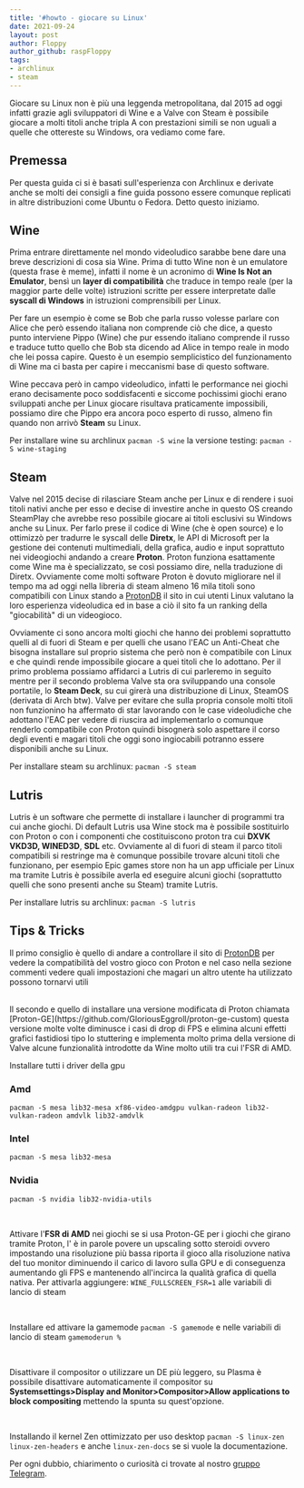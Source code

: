 ```yaml
---
title: '#howto - giocare su Linux' 
date: 2021-09-24 
layout: post 
author: Floppy	
author_github: raspFloppy
tags: 
- archlinux 
- steam
---
```


Giocare su Linux non è più una leggenda metropolitana, dal 2015 ad oggi infatti grazie agli sviluppatori di Wine e a Valve con Steam è possibile giocare a molti titoli anche tripla A con prestazioni simili se non uguali a quelle che ottereste su Windows, ora vediamo come fare.


## Premessa
Per questa guida ci si è basati sull'esperienza con Archlinux e derivate anche se molti dei consigli a fine guida possono essere comunque replicati in altre distribuzioni come Ubuntu o Fedora.
Detto questo iniziamo.

## Wine 
Prima entrare direttamente nel mondo videoludico sarabbe bene dare una breve descrizioni di cosa sia Wine.
Prima di tutto Wine non è un emulatore (questa frase è meme), infatti il nome è un acronimo di **Wine Is Not an Emulator**, bensì un **layer di compatibilità** che traduce in tempo reale (per la maggior parte delle volte) istruzioni scritte per essere interpretate dalle **syscall di Windows** in istruzioni comprensibili per Linux. 

Per fare un esempio è come se Bob che parla russo volesse parlare con Alice che però essendo italiana non comprende ciò che dice, a questo punto interviene Pippo (Wine) che pur essendo italiano comprende il russo e traduce tutto quello che Bob sta dicendo ad Alice in tempo reale in modo che lei possa capire.
Questo è un esempio semplicistico del funzionamento di Wine ma ci basta per capire i meccanismi base di questo software.

Wine peccava però in campo videoludico, infatti le performance nei giochi erano decisamente poco soddisfacenti e siccome pochissimi giochi erano sviluppati anche per Linux giocare risultava praticamente impossibili, possiamo dire che Pippo era ancora poco esperto di russo, almeno fin quando non arrivò **Steam** su Linux.

Per installare wine su archlinux
`pacman -S wine`
la versione testing:
`pacman -S wine-staging`
 

## Steam
Valve nel 2015 decise di rilasciare Steam anche per Linux e di rendere i suoi titoli nativi anche per esso e decise di investire anche in questo OS creando SteamPlay che avrebbe reso possibile giocare ai titoli esclusivi su Windows anche su Linux.
Per farlo prese il codice di Wine (che è open source) e lo ottimizzò per tradurre le syscall delle **Diretx**, le API di Microsoft per la gestione dei contenuti multimediali, della grafica, audio e input soprattuto nei videogiochi andando a creare **Proton**.
Proton funziona esattamente come Wine ma è specializzato, se così possiamo dire, nella traduzione di Diretx.
Ovviamente come molti software Proton è dovuto migliorare nel il tempo ma ad oggi nella libreria di steam almeno 16 mila titoli sono compatibili con Linux stando a [ProtonDB](https://www.protondb.com/) il sito in cui utenti Linux valutano la loro esperienza videoludica ed in base a ciò il sito fa un ranking della "giocabilità" di un videogioco.

Ovviamente ci sono ancora molti giochi che hanno dei problemi soprattutto quelli al di fuori di Steam e per quelli che usano l'EAC un Anti-Cheat che bisogna installare sul proprio sistema che però non è compatibile con Linux e che quindi rende impossibile giocare a quei titoli che lo adottano.
Per il primo problema possiamo affidarci a Lutris di cui parleremo in seguito mentre per il secondo problema Valve sta ora sviluppando una console portatile, lo **Steam Deck**, su cui girerà una distribuzione di Linux, SteamOS (derivata di Arch btw).
Valve per evitare che sulla propria console molti titoli non funzionino ha affermato di star lavorando con le case videoludiche che adottano l'EAC per vedere di riuscira ad implementarlo o comunque renderlo compatibile con Proton quindi bisognerà solo aspettare il corso degli eventi e magari titoli che oggi sono ingiocabili potranno essere disponibili anche su Linux.

Per installare steam su archlinux:
`pacman -S steam`


## Lutris

Lutris è un software che permette di installare i launcher di programmi tra cui anche giochi.
Di default Lutris usa Wine stock ma è possibile sostituirlo con Proton o con i componenti che costituiscono proton tra cui **DXVK VKD3D, WINED3D**, **SDL** etc.
Ovviamente al di fuori di steam il parco titoli compatibili si restringe ma è comunque possibile trovare alcuni titoli che funzionano, per esempio Epic games store non ha un app ufficiale per Linux ma tramite Lutris è possibile averla ed eseguire alcuni giochi (soprattutto quelli che sono presenti anche su Steam) tramite Lutris.

Per installare lutris su archlinux:
`pacman -S lutris`

## Tips & Tricks

Il primo consiglio è quello di andare a controllare il sito di [ProtonDB](https://www.protondb.com/) per vedere la compatibilità del vostro gioco con Proton e nel caso nella sezione commenti vedere quali impostazioni che magari un altro utente ha utilizzato possono tornarvi utili

<br>
Il secondo e quello di installare una versione modificata di Proton chiamata [Proton-GE](https://github.com/GloriousEggroll/proton-ge-custom) questa versione molte volte diminusce i casi di drop di FPS e elimina alcuni effetti grafici fastidiosi tipo lo stuttering e implementa molto prima della versione di Valve alcune funzionalità introdotte da Wine molto utili tra cui l'FSR di AMD.


<br>

Installare tutti i driver della gpu

### Amd 
`pacman -S mesa lib32-mesa xf86-video-amdgpu vulkan-radeon lib32-vulkan-radeon amdvlk lib32-amdvlk`

### Intel
`pacman -S mesa lib32-mesa`

### Nvidia
`pacman -S nvidia lib32-nvidia-utils`
 
<br>

Attivare l'**FSR di AMD** nei giochi se si usa Proton-GE per i giochi che girano tramite Proton, l' è in parole povere un upscaling sotto steroidi ovvero impostando una risoluzione più bassa riporta il gioco alla risoluzione nativa del tuo monitor diminuendo il carico di lavoro sulla GPU e di conseguenza aumentando gli FPS e mantenendo all'incirca la qualità grafica di quella nativa.
Per attivarla aggiungere: `WINE_FULLSCREEN_FSR=1`  alle variabili di lancio di steam

<br>

Installare ed attivare la gamemode `pacman -S gamemode` e nelle variabili di lancio di steam `gamemoderun %`

<br>

Disattivare il compositor o utilizzare un DE più leggero, su Plasma è possibile disattivare automaticamente il compositor su **Systemsettings>Display and Monitor>Compositor>Allow applications to block compositing** mettendo la spunta su quest'opzione.

<br>

Installando il kernel Zen ottimizzato per uso desktop
`pacman -S linux-zen linux-zen-headers` e anche `linux-zen-docs` se si vuole la documentazione.





Per ogni dubbio, chiarimento o curiosità ci trovate al nostro [gruppo Telegram](https://t.me/linuxpeople).
